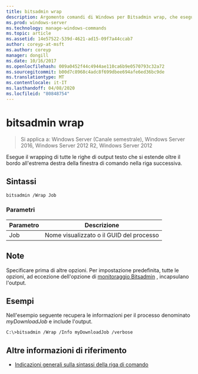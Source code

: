 ```yaml
---
title: bitsadmin wrap
description: Argomento comandi di Windows per Bitsadmin wrap, che esegue il wrapping di qualsiasi riga di testo di output che si estende oltre il bordo all'estrema destra della finestra di comando alla riga successiva.
ms.prod: windows-server
ms.technology: manage-windows-commands
ms.topic: article
ms.assetid: 14e57522-539d-4621-ad15-09f7a44ccab7
author: coreyp-at-msft
ms.author: coreyp
manager: dongill
ms.date: 10/16/2017
ms.openlocfilehash: 009a0452f44c4944ae110ca6b9e0570793c32a72
ms.sourcegitcommit: b00d7c8968c4adc8f699dbee694afe6ed36bc9de
ms.translationtype: MT
ms.contentlocale: it-IT
ms.lasthandoff: 04/08/2020
ms.locfileid: "80848754"
---
```

# <a name="bitsadmin-wrap"></a>bitsadmin wrap

>Si applica a: Windows Server (Canale semestrale), Windows Server 2016, Windows Server 2012 R2, Windows Server 2012

Esegue il wrapping di tutte le righe di output testo che si estende oltre il bordo all'estrema destra della finestra di comando nella riga successiva.

## <a name="syntax"></a>Sintassi

```
bitsadmin /Wrap Job
```

### <a name="parameters"></a>Parametri

|Parametro|Descrizione|
|-------|--------|
|Job|Nome visualizzato o il GUID del processo|

## <a name="remarks"></a>Note

Specificare prima di altre opzioni. Per impostazione predefinita, tutte le opzioni, ad eccezione dell'opzione di [monitoraggio Bitsadmin](bitsadmin-monitor.md) , incapsulano l'output.

## <a name="examples"></a><a name=BKMK_examples></a>Esempi

Nell'esempio seguente recupera le informazioni per il processo denominato *myDownloadJob* e include l'output.

```
C:\>bitsadmin /Wrap /Info myDownloadJob /verbose
```

## <a name="additional-references"></a>Altre informazioni di riferimento

- [Indicazioni generali sulla sintassi della riga di comando](command-line-syntax-key.md)
